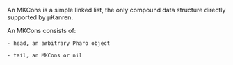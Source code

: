 An MKCons is a simple linked list, the only compound data structure directly supported by µKanren.

An MKCons consists of:

	- head, an arbitrary Pharo object

	- tail, an MKCons or nil
 